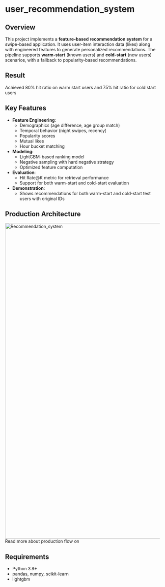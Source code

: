 # user_recommendation_system

## Overview
This project implements a **feature-based recommendation system** for a swipe-based application. 
It uses user-item interaction data (likes) along with engineered features to generate personalized recommendations.
The pipeline supports **warm-start** (known users) and **cold-start** (new users) scenarios, with a fallback to popularity-based recommendations.

## Result
Achieved 80% hit ratio on warm start users and 75% hit ratio for cold start users

## Key Features
- **Feature Engineering**: 
  - Demographics (age difference, age group match)
  - Temporal behavior (night swipes, recency)
  - Popularity scores
  - Mutual likes
  - Hour bucket matching
- **Modeling**:
  - LightGBM-based ranking model
  - Negative sampling with hard negative strategy
  - Optimized feature computation
- **Evaluation**:
  - Hit Rate@K metric for retrieval performance
  - Support for both warm-start and cold-start evaluation
- **Demonstration**:
  - Shows recommendations for both warm-start and cold-start test users with original IDs
## Production Architecture
<img width="1536" height="1024" alt="Recommendation_system" src="https://github.com/user-attachments/assets/0e631def-40f0-49f6-878c-aab13305291e" />
Read more about production flow on 
 
## Requirements
- Python 3.8+
- pandas, numpy, scikit-learn
- lightgbm
